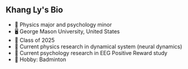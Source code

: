 ## Khang Ly's Bio 

<!--
**lvkhang123/lvkhang123** is a ✨ _special_ ✨ repository because its `README.md` (this file) appears on your GitHub profile.-->



- 🔭 Physics major and psychology minor<br/>
- 🖥️ George Mason University, United States<br/>
- 🌱 Class of 2025<br/>
- 👯 Current physics research in dynamical system (neural dynamics)<br/>
- 🤔 Current psychology research in EEG Positive Reward study<br/>
- 🏸 Hobby: Badminton
